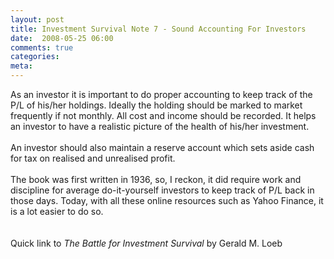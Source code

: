 ```yaml
---
layout: post
title: Investment Survival Note 7 - Sound Accounting For Investors
date:  2008-05-25 06:00
comments: true
categories:
meta: 
---
```

As an investor it is important to do proper accounting to keep track of  the P/L of his/her holdings. Ideally the holding should be marked to market frequently if not monthly. All cost and income should be recorded. It helps an investor to have a realistic picture of the health of  his/her investment.<br /><br />An investor should also maintain a reserve account which sets aside cash for tax on realised and unrealised profit.<br /><br />The book was first written in 1936, so, I reckon, it did require work and discipline for average do-it-yourself investors to keep track of P/L back in those days. Today, with all these online resources such as Yahoo Finance, it is a lot easier to do so. <br /> <br /><br />Quick link to <a style="font-style: italic;" type="amzn" asin="0471132977">The Battle for Investment Survival</a>  by Gerald M. Loeb